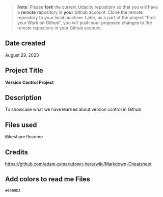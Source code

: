 >**Note**: Please **fork** the current Udacity repository so that you will have a **remote** repository in **your** Github account. Clone the remote repository to your local machine. Later, as a part of the project "Post your Work on Github", you will push your proposed changes to the remote repository in your Github account.

## Date created
August 29, 2023

## Project Title
**Version Control Project**

## Description
To showcase what we have learned about version control in Github

## Files used
Bikeshare
Readme

## Credits
<https://github.com/adam-p/markdown-here/wiki/Markdown-Cheatsheet>

## Add colors to read me Files
`#0969DA`

